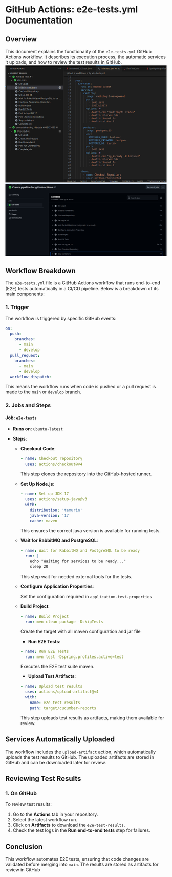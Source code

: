 # GitHub Actions: e2e-tests.yml Documentation

## Overview
This document explains the functionality of the `e2e-tests.yml` GitHub Actions workflow. It describes its execution process, the automatic services it uploads, and how to review the test results in GitHub.
![img.png](resouces/img.png)
![img_1.png](resouces/img_1.png)
## Workflow Breakdown
The `e2e-tests.yml` file is a GitHub Actions workflow that runs end-to-end (E2E) 
tests automatically in a CI/CD pipeline. Below is a breakdown of its main components:

### 1. **Trigger**
The workflow is triggered by specific GitHub events:
```yaml
on:
  push:
    branches:
      - main
      - develop
  pull_request:
    branches:
      - main
      - develop
  workflow_dispatch:
```
This means the workflow runs when code is pushed or a pull request is made to the `main` or `develop` branch.

### 2. **Jobs and Steps**
#### **Job: `e2e-tests`**
- **Runs on**: `ubuntu-latest`
- **Steps**:

    - **Checkout Code**:
      ```yaml
      - name: Checkout repository
        uses: actions/checkout@v4
      ```
      This step clones the repository into the GitHub-hosted runner.

    - **Set Up Node.js**:
      ```yaml
      - name: Set up JDK 17
        uses: actions/setup-java@v3
        with:
          distribution: 'temurin'
          java-version: '17'
          cache: maven
      ```
      This ensures the correct java version is available for running tests.

    - **Wait for RabbitMQ and PostgreSQL**:
      ```yaml
      - name: Wait for RabbitMQ and PostgreSQL to be ready
        run: |
          echo "Waiting for services to be ready..."
          sleep 20
      ```
      This step wait for needed external tools for the tests.

  - **Configure Application Properties**:

    Set the configuration required in `application-test.properties`

  - **Build Project**:
    ```yaml
    - name: Build Project
      run: mvn clean package -DskipTests
    ```
    Create the target with all maven configuration and jar file

    - **Run E2E Tests**:
    ```yaml
    - name: Run E2E Tests
      run: mvn test -Dspring.profiles.active=test
    ```
    Executes the E2E test suite maven.

    - **Upload Test Artifacts**:
    ```yaml
    - name: Upload test results
      uses: actions/upload-artifact@v4
      with:
        name: e2e-test-results
        path: target/cucumber-reports
    ```
    This step uploads test results as artifacts, making them available for review.

## Services Automatically Uploaded
The workflow includes the `upload-artifact` action, which automatically uploads the test results to GitHub. The uploaded artifacts are stored in GitHub and can be downloaded later for review.

## Reviewing Test Results
### 1. **On GitHub**
To review test results:
1. Go to the **Actions** tab in your repository.
2. Select the latest workflow run.
3. Click on **Artifacts** to download the `e2e-test-results`.
4. Check the test logs in the **Run end-to-end tests** step for failures.

## Conclusion
This workflow automates E2E tests, ensuring that code changes are validated before merging into `main`. The results are stored as artifacts for review in GitHub
